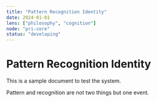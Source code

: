 ```yaml
---
title: "Pattern Recognition Identity"
date: 2024-01-01
lens: ["philosophy", "cognition"]
node: "pri-core"
status: "developing"
---
```


# Pattern Recognition Identity

This is a sample document to test the system.

Pattern and recognition are not two things but one event.